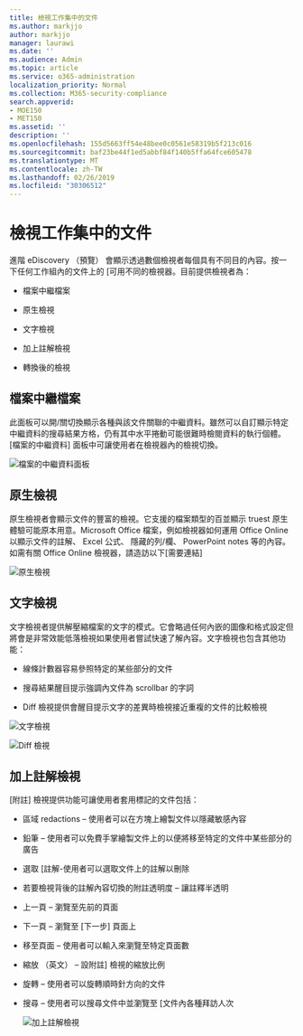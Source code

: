 ```yaml
---
title: 檢視工作集中的文件
ms.author: markjjo
author: markjjo
manager: laurawi
ms.date: ''
ms.audience: Admin
ms.topic: article
ms.service: o365-administration
localization_priority: Normal
ms.collection: M365-security-compliance
search.appverid:
- MOE150
- MET150
ms.assetid: ''
description: ''
ms.openlocfilehash: 155d5663ff54e48bee0c0561e58319b5f213c016
ms.sourcegitcommit: baf23be44f1ed5abbf84f140b5ffa64fce605478
ms.translationtype: MT
ms.contentlocale: zh-TW
ms.lasthandoff: 02/26/2019
ms.locfileid: "30306512"
---
```

# <a name="view-documents-in-a-working-set"></a>檢視工作集中的文件

進階 eDiscovery （預覽） 會顯示透過數個檢視者每個具有不同目的內容。按一下任何工作組內的文件上的 [可用不同的檢視器。目前提供檢視者為：

- 檔案中繼檔案  

- 原生檢視
- 文字檢視
- 加上註解檢視
- 轉換後的檢視

## <a name="file-metadata"></a>檔案中繼檔案  


此面板可以開/關切換顯示各種與該文件關聯的中繼資料。雖然可以自訂顯示特定中繼資料的搜尋結果方格，仍有其中水平捲動可能很難時檢閱資料的執行個體。[檔案的中繼資料] 面板中可讓使用者在檢視器內的檢視切換。

![檔案的中繼資料面板
](../media/Reviewimage2.png)

## <a name="native-view"></a>原生檢視

原生檢視者會顯示文件的豐富的檢視。它支援的檔案類型的百並顯示 truest 原生體驗可能原本用意。Microsoft Office 檔案，例如檢視器如何運用 Office Online 以顯示文件的註解、 Excel 公式、 隱藏的列/欄、 PowerPoint notes 等的內容。如需有關 Office Online 檢視器，請造訪以下\[需要連結\]

![原生檢視
](../media/Reviewimage3.png)

## <a name="text-view"></a>文字檢視

文字檢視者提供解壓縮檔案的文字的模式。它會略過任何內嵌的圖像和格式設定但將會是非常效能低落檢視如果使用者嘗試快速了解內容。文字檢視也包含其他功能：

  - 線條計數器容易參照特定的某些部分的文件

  - 搜尋結果醒目提示強調內文件為 scrollbar 的字詞

  - Diff 檢視提供會醒目提示文字的差異時檢視接近重複的文件的比較檢視

![文字檢視
](../media/Reviewimage4.png)

![Diff 檢視
](../media/Reviewimage5.png)

## <a name="annotate-view"></a>加上註解檢視

[附註] 檢視提供功能可讓使用者套用標記的文件包括：

  - 區域 redactions – 使用者可以在方塊上繪製文件以隱藏敏感內容

  - 鉛筆 – 使用者可以免費手掌繪製文件上的以便將移至特定的文件中某些部分的廣告

  - 選取 [註解-使用者可以選取文件上的註解以刪除

  - 若要檢視背後的註解內容切換的附註透明度 – 讓註釋半透明

  - 上一頁 – 瀏覽至先前的頁面

  - 下一頁 – 瀏覽至 [下一步] 頁面上

  - 移至頁面 – 使用者可以輸入來瀏覽至特定頁面數

  - 縮放 （英文） – 設附註] 檢視的縮放比例

  - 旋轉 – 使用者可以旋轉順時針方向的文件

  - 搜尋 – 使用者可以搜尋文件中並瀏覽至 [文件內各種拜訪人次
    
    ![加上註解檢視
    ](../media/Reviewimage1.png)